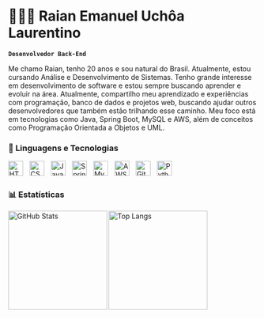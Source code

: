 # 👩🏻‍💻 Raian Emanuel Uchôa Laurentino

**`Desenvolvedor Back-End`**

Me chamo Raian, tenho 20 anos e sou natural do Brasil. Atualmente, estou cursando Análise e Desenvolvimento de Sistemas. Tenho grande interesse em desenvolvimento de software e estou sempre buscando aprender e evoluir na área.
Atualmente, compartilho meu aprendizado e experiências com programação, banco de dados e projetos web, buscando ajudar outros desenvolvedores que também estão trilhando esse caminho. Meu foco está em tecnologias como Java, Spring Boot, MySQL e AWS, além de conceitos como Programação Orientada a Objetos e UML.




### 🤖 Linguagens e Tecnologias

<img 
    align="left" 
    alt="HTML"
    title="HTML" 
    width="30px" 
    style="padding-right: 10px;" 
    src="https://cdn.jsdelivr.net/gh/devicons/devicon@latest/icons/html5/html5-original.svg" 
/>
<img 
    align="left" 
    alt="CSS" 
    title="CSS"
    width="30px" 
    style="padding-right: 10px;" 
    src="https://cdn.jsdelivr.net/gh/devicons/devicon@latest/icons/css3/css3-original.svg" 
/>

<img 
    align="left" 
    alt="Java"
    title="Java"
    width="30px" 
    style="padding-right: 10px;" 
    src="https://cdn.jsdelivr.net/gh/devicons/devicon@latest/icons/java/java-original.svg" 
/>
<img 
    align="left" 
    alt="Spring" 
    title="Spring"
    width="30px" 
    style="padding-right: 10px;" 
    src="https://cdn.jsdelivr.net/gh/devicons/devicon@latest/icons/spring/spring-original.svg"
/>
<img 
    align="left" 
    alt="MySQL" 
    title="MySQL"
    width="30px" 
    style="padding-right: 10px;" 
    src="https://cdn.jsdelivr.net/gh/devicons/devicon@latest/icons/mysql/mysql-original.svg" 
/>
<img 
    align="left" 
    alt="AWS" 
    title="AmazonWebServices"
    width="30px" 
    style="padding-right: 10px;" 
    src="https://cdn.jsdelivr.net/gh/devicons/devicon@latest/icons/amazonwebservices/amazonwebservices-original-wordmark.svg"
/>

<img 
    align="left" 
    alt="Git" 
    title="Git"
    width="30px" 
    style="padding-right: 10px;" 
    src="https://cdn.jsdelivr.net/gh/devicons/devicon@latest/icons/git/git-original.svg" 
/>
<img 
    align="left" 
    alt="Python" 
    title="Python"
    width="30px" 
    style="padding-right: 10px;" 
    src="https://cdn.jsdelivr.net/gh/devicons/devicon@latest/icons/python/python-original.svg" 
/>

<br/>
<br/>

### 📊 Estatísticas

<img 
  alt="GitHub Stats"
  height="200"
  align="left"
  src="https://github-readme-stats.vercel.app/api?username=Raian0590&show_icons=true&theme=tokyonight&include_all_commits=true&locale=pt-br"
/>

<img 
  alt="Top Langs"
  height="200"
  align="left"
  src="https://github-readme-stats.vercel.app/api/top-langs/?username=Raian0590&theme=tokyonight&layout=compact&custom_title=Tecnologias&langs_count=5"
/>

<br clear="both"/>

